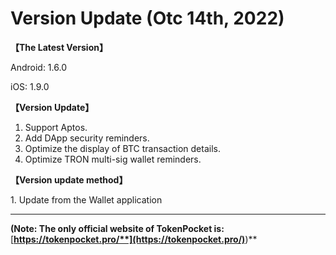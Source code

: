 # Version Update (Otc 14th, 2022)

**【The Latest Version】**

&#x20;Android: 1.6.0

iOS: 1.9.0



**【Version Update】**

1. Support Aptos.
2. Add DApp security reminders.
3. Optimize the display of BTC transaction details.
4. Optimize TRON multi-sig wallet reminders.



**【Version update method】‌**

&#x20; 1\. Update from the Wallet application&#x20;

****

**(Note: The only official website of TokenPocket is:** [**https://tokenpocket.pro/**](https://tokenpocket.pro/)**)**

